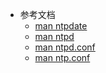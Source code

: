 - 参考文档
	- [man ntpdate](https://linux.die.net/man/8/ntpdate)
	- [man ntpd](https://linux.die.net/man/8/ntpd)
	- [man ntpd.conf](https://linux.die.net/man/5/ntp.conf)
	- [man ntp.conf](https://www.manpagez.com/man/5/ntp.conf/)